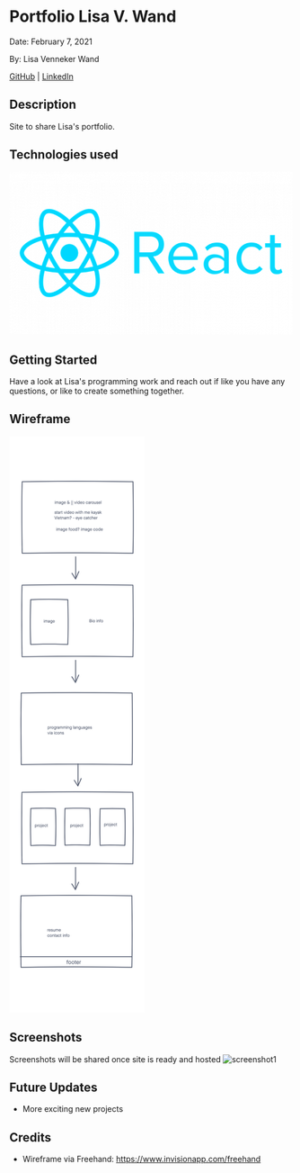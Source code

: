 # Portfolio Lisa V. Wand

Date: February 7, 2021

By: Lisa Venneker Wand

[GitHub](https://github.com/LisaKVW) |
[LinkedIn](https://www.linkedin.com/in/lisa-venneker-wand-8413ab25/) 

## Description
Site to share Lisa's portfolio.

## Technologies used
![logos](./img/reactLogo.png)

## Getting Started
Have a look at Lisa's programming work and reach out if like you have any questions, or like to create something together.

## Wireframe
![wireframe](./img/PortfolioWireframe.png)

## Screenshots
Screenshots will be shared once site is ready and hosted
![screenshot1]()


## Future Updates
- More exciting new projects 

## Credits
- Wireframe via Freehand: https://www.invisionapp.com/freehand